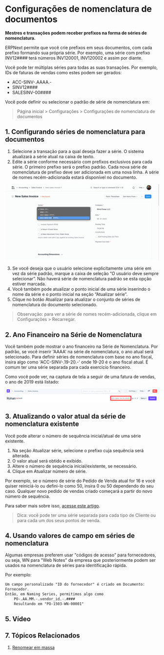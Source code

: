 # Configurações de nomenclatura de documentos



**Mestres e transações podem receber prefixos na forma de séries de nomenclatura.**


ERPNext permite que você crie prefixos em seus documentos, com cada prefixo
formando sua própria série. Por exemplo, uma série com prefixo INV12#### terá
números INV120001, INV120002 e assim por diante.


Você pode ter múltiplas séries para todas as suas transações. Por exemplo, IDs de faturas de vendas como estes podem ser gerados:


* ACC-SINV-.AAAA.-
* SINV12####
* SALESINV-00####


Você pode definir ou selecionar o padrão de série de nomenclatura em:


> Página inicial > Configurações > Configurações de nomenclatura de documentos


## 1. Configurando séries de nomenclatura para documentos


1. Selecione a transação para a qual deseja fazer a série. O sistema atualizará a série atual na caixa de texto.
2. Edite a série conforme necessário com prefixos exclusivos para cada série.
O primeiro prefixo será o prefixo padrão. Cada nova série de nomenclatura de prefixo deve ser adicionada em uma nova linha. A série de nomes recém-adicionada estará disponível no documento.


![configurações de nomenclatura de documentos](/files/document_naming_settings.gif)


3. Se você deseja que o usuário selecione explicitamente uma série em vez da série padrão, marque a caixa de seleção “O usuário deve sempre selecionar”.
Não haverá série de nomenclatura padrão se esta opção estiver marcada.
4. Você também pode atualizar o ponto inicial de uma série inserindo o nome da série e o ponto inicial na seção “Atualizar série”.
5. Clique no botão Atualizar para atualizar o conjunto de séries de nomenclatura do documento selecionado.


> Observação: para ver a série de nomes recém-adicionada, clique em Configurações > Recarregar.


## 2. Ano Financeiro na Série de Nomenclatura


Você também pode mostrar o ano financeiro na Série de Nomenclatura. Por padrão, se você inserir 'AAAA' na série de nomenclatura, o ano atual será selecionado. Para definir séries de nomenclatura com base no ano fiscal, insira algo como 'ACC-SINV-.19-20.-' onde 19-20 é o ano fiscal atual. É comum ter uma série separada para cada exercício financeiro.


Como você pode ver, na captura de tela a seguir de uma fatura de vendas, o ano de 2019 está listado:


![Ano fiscal na série de nomenclatura](/files/year-naming-series.png)


## 3. Atualizando o valor atual da série de nomenclatura existente


Você pode alterar o número de sequência inicial/atual de uma série existente.


1. Na seção Atualizar série, selecione o prefixo cuja sequência será alterada.
2. O valor atual será obtido e exibido.
3. Altere o número de sequência inicial/existente, se necessário.
4. Clique em Atualizar número de série.


Por exemplo, se o número de série do Pedido de Venda atual for 16 e você quiser reiniciá-lo ou defini-lo como 50, insira 0 ou 50 dependendo do seu caso. Qualquer novo pedido de vendas criado começará a partir do novo número de sequência.


Para saber mais sobre isso, [acesse este artigo](/docs/pt/setting-up/articles/naming-series-current-value).


> Dica: você pode ter uma série separada para cada tipo de Cliente ou para
cada um dos seus pontos de venda.


## 4. Usando valores de campo em séries de nomenclatura


Algumas empresas preferem usar "códigos de acesso" para fornecedores, ou seja, WN para "Web Notes" da empresa que posteriormente podem ser usados ​​na nomenclatura de séries para identificação rápida.


Por exemplo:



```
Um campo personalizado "ID do fornecedor" é criado em Documento: Fornecedor.
Então, em Naming Series, permitimos algo como
    PO-.AA.MM.-.vendor_id.-.####
    Resultando em "PO-1503-WN-00001"

```

## 5. Vídeo








## 7. Tópicos Relacionados


1. [Renomear em massa](/docs/pt/setting-up/settings/bulk-rename)




